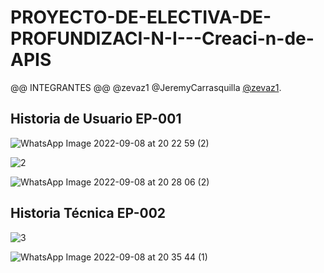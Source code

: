 # PROYECTO-DE-ELECTIVA-DE-PROFUNDIZACI-N-I---Creaci-n-de-APIS
@@ INTEGRANTES @@ 
@zevaz1 @JeremyCarrasquilla [@zevaz1](https://github.com/zevaz1).
 
## Historia de Usuario EP-001 

 ![WhatsApp Image 2022-09-08 at 20 22 59 (2)](https://user-images.githubusercontent.com/54678539/189255669-bd089a7a-5ae2-4ef2-94e0-b270d2ddfe11.jpeg)

 ![2](https://img.freepik.com/vector-premium/inicie-sesion-interfaz-usuario-ux-registro-web-plantilla-diseno-vectorial_16734-297.jpg?w=2000)

![WhatsApp Image 2022-09-08 at 20 28 06 (2)](https://user-images.githubusercontent.com/54678539/189255772-12fef641-4e61-4b3f-a86c-f6c11a005297.jpeg)

  ## Historia Técnica EP-002 

 ![3](https://basededatos99.weebly.com/uploads/4/0/0/2/40023773/5974611_orig.jpg)

![WhatsApp Image 2022-09-08 at 20 35 44 (1)](https://user-images.githubusercontent.com/54678539/189255816-a7bdcf4e-458b-480a-95c5-75d41cf9e5e0.jpeg)
